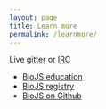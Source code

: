 ```yaml
---
layout: page
title: Learn more
permalink: /learnmore/
---
```


Live [gitter](https://gitter.im/biojs/biojs) or [IRC](https://kiwiirc.com/client/irc.freenode.net/biojs)

* [BioJS education](http://edu.biojs.net)
* [BioJS registry](http://biojs.io)
* [BioJS on Github](http://github.com/biojs/biojs)
